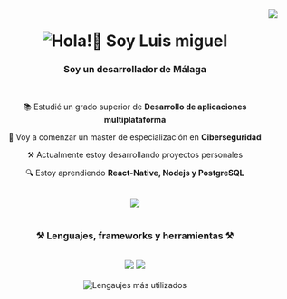 <img align="right" src="https://visitor-badge.laobi.icu/badge?page_id=LuisM0112.LuisM0112" />

<h1 align="center">
  <img src="https://readme-typing-svg.herokuapp.com?font=Fira+Code+Retina&size=35&duration=3000&pause=800&color=56AFE3&center=true&vCenter=true&random=false&width=435&lines=Hola!👋;Soy+Luis+Miguel!" alt="Hola!👋 Soy Luis miguel" />
</h1>

<h3 align="center">Soy un desarrollador de Málaga</h3>
<br>

<div align="center">
  <p>📚 Estudié un grado superior de <strong>Desarrollo de aplicaciones multiplataforma</strong></p>
  <p>📖 Voy a comenzar un master de especialización en <strong>Ciberseguridad</strong></p>
  <p>⚒️ Actualmente estoy desarrollando proyectos personales</p>
  <p>🔍 Estoy aprendiendo <strong>React-Native, Nodejs y PostgreSQL</strong></p>
</div>
<br>

<div align="center">
  <a href="https://www.linkedin.com/in/luism-garcia" target="_blank">
    <img src="https://img.shields.io/badge/LinkedIn-0077B5?style=for-the-badge&logo=linkedin&logoColor=white" target="_blank" />
  </a>
</div>

<h1>
  <h3 align="center">⚒️ Lenguajes, frameworks y herramientas ⚒️</h2>
  <br>
  <div align="center">
      <img src="https://skillicons.dev/icons?i=angular,react,html,css,vscode,visualstudio,github,git,md,postman" />
      <img src="https://skillicons.dev/icons?i=cs,java,ts,js,py,kotlin,mysql,sqlite,flask,docker,androidstudio,mongodb,nodejs" /><br>
  </div>
  <br>
  <div align="center">
    <img src="https://github-readme-stats.vercel.app/api/top-langs/?username=LuisM0112&layout=compact&theme=react" alt="Lengaujes más utilizados" />
  </div>
</h1>
